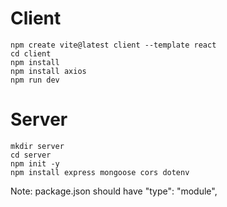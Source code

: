 
# Client
```
npm create vite@latest client --template react
cd client
npm install
npm install axios
npm run dev
```

# Server
```
mkdir server
cd server
npm init -y
npm install express mongoose cors dotenv
```

Note:
package.json should have "type": "module",